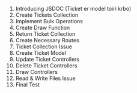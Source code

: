 1. Introducing JSDOC (Ticket er model toiri krbo)
2. Create Tickets Collection
3. Implement Bulk Operations
4. Create Draw Function
5. Return Ticket Collection
6. Create Necessary Routes
7. Ticket Collection Issue
8. Create Ticket Model
9. Update Ticket Controllers
10. Delete Ticket Controllers
11. Draw Controllers
12. Read & Write Files Issue
13. Final Test
